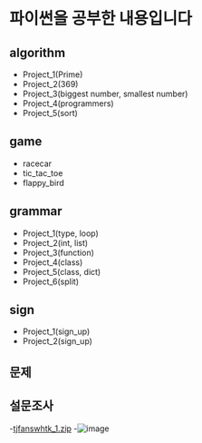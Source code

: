 파이썬을 공부한 내용입니다
=========================



algorithm
---------
- Project_1(Prime)
- Project_2(369)
- Project_3(biggest number, smallest number)
- Project_4(programmers)
- Project_5(sort)


game
----
- racecar
- tic_tac_toe
- flappy_bird


grammar
-------
- Project_1(type, loop)
- Project_2(int, list)
- Project_3(function)
- Project_4(class)
- Project_5(class, dict)
- Project_6(split)


sign
----
- Project_1(sign_up)
- Project_2(sign_up)


문제
--

설문조사
--- 
-[tjfanswhtk_1.zip](https://github.com/ahffk333/HS_Project_python/files/8189578/tjfanswhtk_1.zip)
-![image](https://user-images.githubusercontent.com/88918799/156861923-722db3ff-ad1c-46be-8298-ea7fa974df4e.png)
